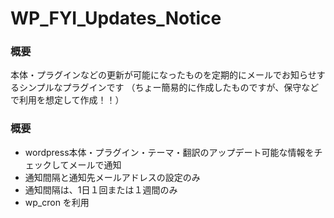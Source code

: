 # WP_FYI_Updates_Notice

### 概要

本体・プラグインなどの更新が可能になったものを定期的にメールでお知らせするシンプルなプラグインです
（ちょー簡易的に作成したものですが、保守などで利用を想定して作成！！）

### 概要

- wordpress本体・プラグイン・テーマ・翻訳のアップデート可能な情報をチェックしてメールで通知
- 通知間隔と通知先メールアドレスの設定のみ
- 通知間隔は、1日１回または１週間のみ
- wp_cron を利用